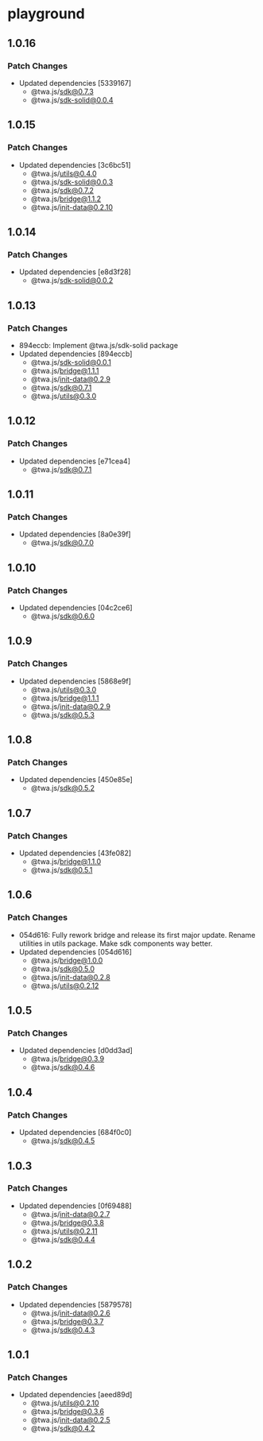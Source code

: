 # playground

## 1.0.16

### Patch Changes

- Updated dependencies [5339167]
  - @twa.js/sdk@0.7.3
  - @twa.js/sdk-solid@0.0.4

## 1.0.15

### Patch Changes

- Updated dependencies [3c6bc51]
  - @twa.js/utils@0.4.0
  - @twa.js/sdk-solid@0.0.3
  - @twa.js/sdk@0.7.2
  - @twa.js/bridge@1.1.2
  - @twa.js/init-data@0.2.10

## 1.0.14

### Patch Changes

- Updated dependencies [e8d3f28]
  - @twa.js/sdk-solid@0.0.2

## 1.0.13

### Patch Changes

- 894eccb: Implement @twa.js/sdk-solid package
- Updated dependencies [894eccb]
  - @twa.js/sdk-solid@0.0.1
  - @twa.js/bridge@1.1.1
  - @twa.js/init-data@0.2.9
  - @twa.js/sdk@0.7.1
  - @twa.js/utils@0.3.0

## 1.0.12

### Patch Changes

- Updated dependencies [e71cea4]
  - @twa.js/sdk@0.7.1

## 1.0.11

### Patch Changes

- Updated dependencies [8a0e39f]
  - @twa.js/sdk@0.7.0

## 1.0.10

### Patch Changes

- Updated dependencies [04c2ce6]
  - @twa.js/sdk@0.6.0

## 1.0.9

### Patch Changes

- Updated dependencies [5868e9f]
  - @twa.js/utils@0.3.0
  - @twa.js/bridge@1.1.1
  - @twa.js/init-data@0.2.9
  - @twa.js/sdk@0.5.3

## 1.0.8

### Patch Changes

- Updated dependencies [450e85e]
  - @twa.js/sdk@0.5.2

## 1.0.7

### Patch Changes

- Updated dependencies [43fe082]
  - @twa.js/bridge@1.1.0
  - @twa.js/sdk@0.5.1

## 1.0.6

### Patch Changes

- 054d616: Fully rework bridge and release its first major update. Rename utilities in utils package. Make sdk components way better.
- Updated dependencies [054d616]
  - @twa.js/bridge@1.0.0
  - @twa.js/sdk@0.5.0
  - @twa.js/init-data@0.2.8
  - @twa.js/utils@0.2.12

## 1.0.5

### Patch Changes

- Updated dependencies [d0dd3ad]
  - @twa.js/bridge@0.3.9
  - @twa.js/sdk@0.4.6

## 1.0.4

### Patch Changes

- Updated dependencies [684f0c0]
  - @twa.js/sdk@0.4.5

## 1.0.3

### Patch Changes

- Updated dependencies [0f69488]
  - @twa.js/init-data@0.2.7
  - @twa.js/bridge@0.3.8
  - @twa.js/utils@0.2.11
  - @twa.js/sdk@0.4.4

## 1.0.2

### Patch Changes

- Updated dependencies [5879578]
  - @twa.js/init-data@0.2.6
  - @twa.js/bridge@0.3.7
  - @twa.js/sdk@0.4.3

## 1.0.1

### Patch Changes

- Updated dependencies [aeed89d]
  - @twa.js/utils@0.2.10
  - @twa.js/bridge@0.3.6
  - @twa.js/init-data@0.2.5
  - @twa.js/sdk@0.4.2
